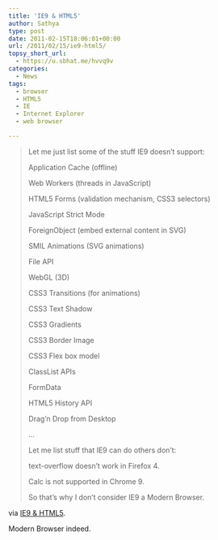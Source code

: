 ```yaml
---
title: 'IE9 & HTML5'
author: Sathya
type: post
date: 2011-02-15T18:06:01+00:00
url: /2011/02/15/ie9-html5/
topsy_short_url:
  - https://u.sbhat.me/hvvq9v
categories:
  - News
tags:
  - browser
  - HTML5
  - IE
  - Internet Explorer
  - web browser

---
```

> Let me just list some of the stuff IE9 doesn&#8217;t support:
> 
> Application Cache (offline)
> 
> Web Workers (threads in JavaScript)
> 
> HTML5 Forms (validation mechanism, CSS3 selectors)
> 
> JavaScript Strict Mode
> 
> ForeignObject (embed external content in SVG)
> 
> SMIL Animations (SVG animations)
> 
> File API
> 
> WebGL (3D)
> 
> CSS3 Transitions (for animations)
> 
> CSS3 Text Shadow
> 
> CSS3 Gradients
> 
> CSS3 Border Image
> 
> CSS3 Flex box model
> 
> ClassList APIs
> 
> FormData
> 
> HTML5 History API
> 
> Drag&#8217;n Drop from Desktop
> 
> &#8230;
> 
> Let me list stuff that IE9 can do others don&#8217;t:
> 
> text-overflow doesn&#8217;t work in Firefox 4.
> 
> Calc is not supported in Chrome 9.
> 
> So that&#8217;s why I don&#8217;t consider IE9 a Modern Browser.

via [IE9 & HTML5][1].

Modern Browser indeed.

 [1]: https://people.mozilla.com/~prouget/ie9/

